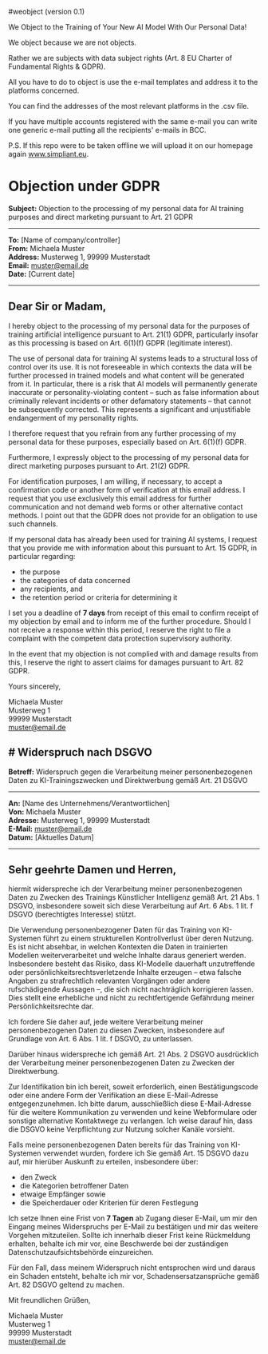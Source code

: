 #weobject (version 0.1)

We Object to the Training of Your New AI Model With Our Personal Data!

We object because we are not objects.

Rather we are subjects with data subject rights (Art. 8 EU Charter of Fundamental Rights & GDPR).

All you have to do to object is use the e-mail templates and address it to the platforms concerned.

You can find the addresses of the most relevant platforms in the .csv file.

If you have multiple accounts registered with the same e-mail you can write one generic e-mail putting all the recipients' e-mails in BCC.

P.S. If this repo were to be taken offline we will upload it on our homepage again www.simpliant.eu. 


# Objection under GDPR

**Subject:** Objection to the processing of my personal data for AI training purposes and direct marketing pursuant to Art. 21 GDPR

---

**To:** [Name of company/controller]  
**From:** Michaela Muster  
**Address:** Musterweg 1, 99999 Musterstadt  
**Email:** muster@email.de  
**Date:** [Current date]

---

## Dear Sir or Madam,

I hereby object to the processing of my personal data for the purposes of training artificial intelligence pursuant to Art. 21(1) GDPR, particularly insofar as this processing is based on Art. 6(1)(f) GDPR (legitimate interest).

The use of personal data for training AI systems leads to a structural loss of control over its use. It is not foreseeable in which contexts the data will be further processed in trained models and what content will be generated from it. In particular, there is a risk that AI models will permanently generate inaccurate or personality-violating content – such as false information about criminally relevant incidents or other defamatory statements – that cannot be subsequently corrected. This represents a significant and unjustifiable endangerment of my personality rights.

I therefore request that you refrain from any further processing of my personal data for these purposes, especially based on Art. 6(1)(f) GDPR.

Furthermore, I expressly object to the processing of my personal data for direct marketing purposes pursuant to Art. 21(2) GDPR.

For identification purposes, I am willing, if necessary, to accept a confirmation code or another form of verification at this email address. I request that you use exclusively this email address for further communication and not demand web forms or other alternative contact methods. I point out that the GDPR does not provide for an obligation to use such channels.

If my personal data has already been used for training AI systems, I request that you provide me with information about this pursuant to Art. 15 GDPR, in particular regarding:
- the purpose
- the categories of data concerned
- any recipients, and
- the retention period or criteria for determining it

I set you a deadline of **7 days** from receipt of this email to confirm receipt of my objection by email and to inform me of the further procedure. Should I not receive a response within this period, I reserve the right to file a complaint with the competent data protection supervisory authority.

In the event that my objection is not complied with and damage results from this, I reserve the right to assert claims for damages pursuant to Art. 82 GDPR.

Yours sincerely,

Michaela Muster  
Musterweg 1  
99999 Musterstadt  
muster@email.de

## # Widerspruch nach DSGVO

**Betreff:** Widerspruch gegen die Verarbeitung meiner personenbezogenen Daten zu KI-Trainingszwecken und Direktwerbung gemäß Art. 21 DSGVO

---

**An:** [Name des Unternehmens/Verantwortlichen]  
**Von:** Michaela Muster  
**Adresse:** Musterweg 1, 99999 Musterstadt  
**E-Mail:** muster@email.de  
**Datum:** [Aktuelles Datum]

---

## Sehr geehrte Damen und Herren,

hiermit widerspreche ich der Verarbeitung meiner personenbezogenen Daten zu Zwecken des Trainings Künstlicher Intelligenz gemäß Art. 21 Abs. 1 DSGVO, insbesondere soweit sich diese Verarbeitung auf Art. 6 Abs. 1 lit. f DSGVO (berechtigtes Interesse) stützt.

Die Verwendung personenbezogener Daten für das Training von KI-Systemen führt zu einem strukturellen Kontrollverlust über deren Nutzung. Es ist nicht absehbar, in welchen Kontexten die Daten in trainierten Modellen weiterverarbeitet und welche Inhalte daraus generiert werden. Insbesondere besteht das Risiko, dass KI-Modelle dauerhaft unzutreffende oder persönlichkeitsrechtsverletzende Inhalte erzeugen – etwa falsche Angaben zu strafrechtlich relevanten Vorgängen oder andere rufschädigende Aussagen –, die sich nicht nachträglich korrigieren lassen. Dies stellt eine erhebliche und nicht zu rechtfertigende Gefährdung meiner Persönlichkeitsrechte dar. 

Ich fordere Sie daher auf, jede weitere Verarbeitung meiner personenbezogenen Daten zu diesen Zwecken, insbesondere auf Grundlage von Art. 6 Abs. 1 lit. f DSGVO, zu unterlassen.

Darüber hinaus widerspreche ich gemäß Art. 21 Abs. 2 DSGVO ausdrücklich der Verarbeitung meiner personenbezogenen Daten zu Zwecken der Direktwerbung.

Zur Identifikation bin ich bereit, soweit erforderlich, einen Bestätigungscode oder eine andere Form der Verifikation an diese E-Mail-Adresse entgegenzunehmen. Ich bitte darum, ausschließlich diese E-Mail-Adresse für die weitere Kommunikation zu verwenden und keine Webformulare oder sonstige alternative Kontaktwege zu verlangen. Ich weise darauf hin, dass die DSGVO keine Verpflichtung zur Nutzung solcher Kanäle vorsieht.

Falls meine personenbezogenen Daten bereits für das Training von KI-Systemen verwendet wurden, fordere ich Sie gemäß Art. 15 DSGVO dazu auf, mir hierüber Auskunft zu erteilen, insbesondere über:
- den Zweck
- die Kategorien betroffener Daten
- etwaige Empfänger sowie
- die Speicherdauer oder Kriterien für deren Festlegung

Ich setze Ihnen eine Frist von **7 Tagen** ab Zugang dieser E-Mail, um mir den Eingang meines Widerspruchs per E-Mail zu bestätigen und mir das weitere Vorgehen mitzuteilen. Sollte ich innerhalb dieser Frist keine Rückmeldung erhalten, behalte ich mir vor, eine Beschwerde bei der zuständigen Datenschutzaufsichtsbehörde einzureichen. 

Für den Fall, dass meinem Widerspruch nicht entsprochen wird und daraus ein Schaden entsteht, behalte ich mir vor, Schadensersatzansprüche gemäß Art. 82 DSGVO geltend zu machen.

Mit freundlichen Grüßen,

Michaela Muster  
Musterweg 1  
99999 Musterstadt  
muster@email.de



